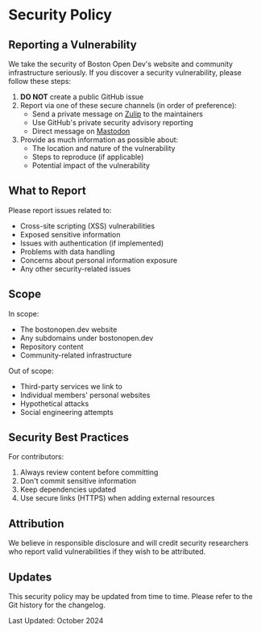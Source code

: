 # Security Policy

## Reporting a Vulnerability

We take the security of Boston Open Dev's website and community infrastructure seriously. If you discover a security vulnerability, please follow these steps:

1. **DO NOT** create a public GitHub issue
2. Report via one of these secure channels (in order of preference):
   - Send a private message on [Zulip](https://osdc.zulipchat.com/#narrow/stream/406743-boston) to the maintainers
   - Use GitHub's private security advisory reporting
   - Direct message on [Mastodon](https://floss.social/@bostonopen)
3. Provide as much information as possible about:
   - The location and nature of the vulnerability
   - Steps to reproduce (if applicable)
   - Potential impact of the vulnerability

## What to Report

Please report issues related to:

- Cross-site scripting (XSS) vulnerabilities
- Exposed sensitive information
- Issues with authentication (if implemented)
- Problems with data handling
- Concerns about personal information exposure
- Any other security-related issues

## Scope

In scope:
- The bostonopen.dev website
- Any subdomains under bostonopen.dev
- Repository content
- Community-related infrastructure

Out of scope:
- Third-party services we link to
- Individual members' personal websites
- Hypothetical attacks
- Social engineering attempts

## Security Best Practices

For contributors:
1. Always review content before committing
2. Don't commit sensitive information
3. Keep dependencies updated
4. Use secure links (HTTPS) when adding external resources

## Attribution

We believe in responsible disclosure and will credit security researchers who report valid vulnerabilities if they wish to be attributed.

## Updates

This security policy may be updated from time to time. Please refer to the Git history for the changelog.

Last Updated: October 2024
